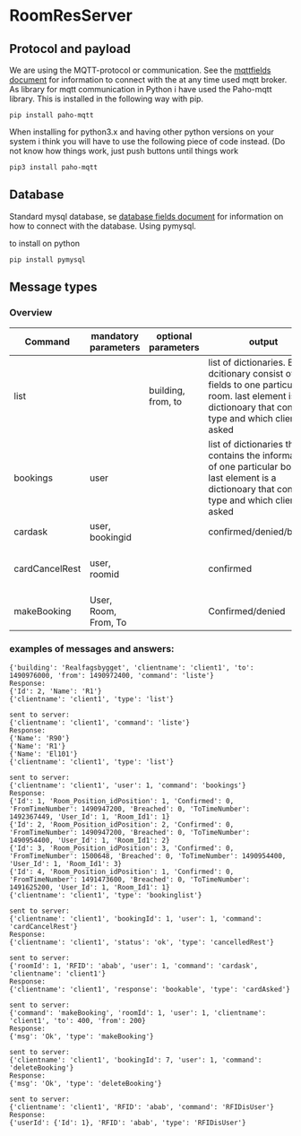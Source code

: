 # RoomResServer

## Protocol and payload
We are using the MQTT-protocol or communication. See the [mqttfields document](mqttFields.py) for information to connect with the at any time used mqtt broker. As library for
mqtt communication in Python i have used the Paho-mqtt library. This is installed in the following way with pip.

```
pip install paho-mqtt
```

When installing for python3.x and having other python versions on your system i think you will have to use the following piece of code instead. (Do not know how things work, just push buttons until things work

```
pip3 install paho-mqtt
```

## Database

Standard mysql database, se [database fields document](DBfields.py) for information on how to connect with the database.
Using pymysql.

to install on python

```
pip install pymysql
```

## Message types

### Overview

|Command|mandatory parameters|optional parameters|output|implemented|
|---|---|---|---|---|
|list | |building, from, to|list of dictionaries. Every dcitionary consist of the fields to one particular room. last element is a dictionoary that contains type and which client asked|YES|
|bookings|user| |list of dictionaries that contains the information of one particular booking. last element is a dictionoary that contains type and which client asked|YES|
|cardask|user, bookingid|   |confirmed/denied/booked|YES|
|cardCancelRest|user, roomid|   |confirmed|YES (will add checking if time already is expired)|
|makeBooking|User, Room, From, To|  |Confirmed/denied|NO|



### examples of messages and answers:


```
{'building': 'Realfagsbygget', 'clientname': 'client1', 'to': 1490976000, 'from': 1490972400, 'command': 'liste'}
Response:
{'Id': 2, 'Name': 'R1'}
{'clientname': 'client1', 'type': 'list'}

sent to server:
{'clientname': 'client1', 'command': 'liste'}
Response:
{'Name': 'R90'}
{'Name': 'R1'}
{'Name': 'El101'}
{'clientname': 'client1', 'type': 'list'}

sent to server:
{'clientname': 'client1', 'user': 1, 'command': 'bookings'}
Response:
{'Id': 1, 'Room_Position_idPosition': 1, 'Confirmed': 0, 'FromTimeNumber': 1490947200, 'Breached': 0, 'ToTimeNumber': 1492367449, 'User_Id': 1, 'Room_Id1': 1}
{'Id': 2, 'Room_Position_idPosition': 2, 'Confirmed': 0, 'FromTimeNumber': 1490947200, 'Breached': 0, 'ToTimeNumber': 1490954400, 'User_Id': 1, 'Room_Id1': 2}
{'Id': 3, 'Room_Position_idPosition': 3, 'Confirmed': 0, 'FromTimeNumber': 1500648, 'Breached': 0, 'ToTimeNumber': 1490954400, 'User_Id': 1, 'Room_Id1': 3}
{'Id': 4, 'Room_Position_idPosition': 1, 'Confirmed': 0, 'FromTimeNumber': 1491473600, 'Breached': 0, 'ToTimeNumber': 1491625200, 'User_Id': 1, 'Room_Id1': 1}
{'clientname': 'client1', 'type': 'bookinglist'}

sent to server:
{'clientname': 'client1', 'bookingId': 1, 'user': 1, 'command': 'cardCancelRest'}
Response:
{'clientname': 'client1', 'status': 'ok', 'type': 'cancelledRest'}

sent to server:
{'roomId': 1, 'RFID': 'abab', 'user': 1, 'command': 'cardask', 'clientname': 'client1'}
Response:
{'clientname': 'client1', 'response': 'bookable', 'type': 'cardAsked'}

sent to server:
{'command': 'makeBooking', 'roomId': 1, 'user': 1, 'clientname': 'client1', 'to': 400, 'from': 200}
Response:
{'msg': 'Ok', 'type': 'makeBooking'}

sent to server:
{'clientname': 'client1', 'bookingId': 7, 'user': 1, 'command': 'deleteBooking'}
Response:
{'msg': 'Ok', 'type': 'deleteBooking'}

sent to server:
{'clientname': 'client1', 'RFID': 'abab', 'command': 'RFIDisUser'}
Response:
{'userId': {'Id': 1}, 'RFID': 'abab', 'type': 'RFIDisUser'}
```